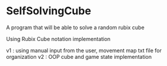 # SelfSolvingCube
A program that will be able to solve a random rubix cube

Using Rubix Cube notation implementation

v1 : using manual input from the user, movement map txt file for organization
v2 : OOP cube and game state implementation
